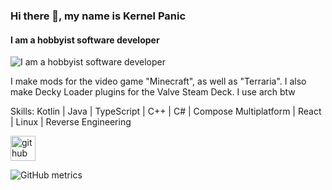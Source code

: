 ### Hi there 👋, my name is Kernel Panic
#### I am a hobbyist software developer
![I am a hobbyist software developer](https://arturssmirnovs.github.io/github-profile-readme-generator/images/banner.png)

I make mods for the video game "Minecraft", as well as "Terraria". I also make Decky Loader plugins for the Valve Steam Deck. I use arch btw

Skills: Kotlin | Java | TypeScript | C++ | C# | Compose Multiplatform | React | Linux | Reverse Engineering 



[<img src='https://cdn.jsdelivr.net/npm/simple-icons@3.0.1/icons/github.svg' alt='github' height='40'>](https://github.com/KP2048)  

![GitHub metrics](https://metrics.lecoq.io/KP2048)  

